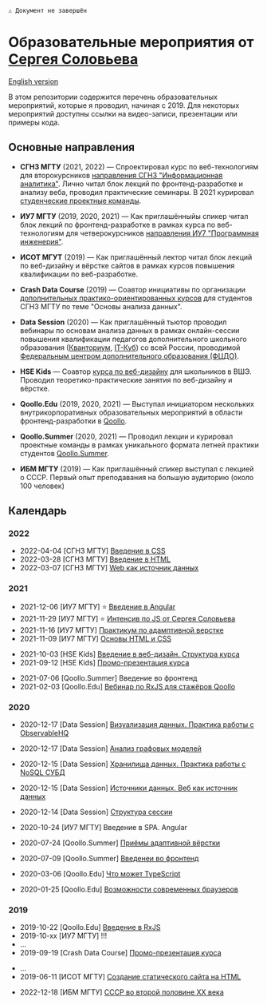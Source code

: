 ```
⚠ Документ не завершён
```
# Образовательные мероприятия от [Сергея Соловьева](https://sergsol.com/ru)
[English version](./README.en.md)

В этом репозитории содержится перечень образовательных мероприятий, которые я проводил, начиная с 2019. Для некоторых мероприятий доступны ссылки на видео-записи, презентации или примеры кода.

## Основные направления


* **СГН3 МГТУ** (2021, 2022) — Спроектировал курс по веб-технологиям для второкурсников [направления СГН3 "Информационная аналитика"](http://fsgn.bmstu.ru/analytics/). Лично читал блок лекций по фронтенд-разработке и анализу веба, проводил практические семинары. В 2021 курировал [студенческие проектные команды](https://drive.google.com/drive/folders/1WaWcgZkCd4wlClQ47Nn1_LdBlbxWCYwE).

* **ИУ7 МГТУ** (2019, 2020, 2021) — Как приглашённыйы спикер читал блок лекций по фронтенд-разработке в рамках курса по веб-технологиям для четверокурсников [направления ИУ7 "Программная инженерия"](http://iu7.bmstu.ru/).

* **ИСОТ МГУТ** (2019) — Как приглашённый лектор читал блок лекций по веб-дизайну и вёрстке сайтов в рамках курсов повышения квалификации по веб-разработке.

* **Crash Data Course** (2019) — Соавтор инициативы по организации [дополнительных практико-ориентированных курсов](https://docs.google.com/presentation/d/1Jy-ke2IpSCLwpMtCA1H2A1Z-8HtSrf8L/edit#slide=id.p1) для студентов СГН3 МГТУ по теме "Основы анализа данных".

* **Data Session** (2020) — Как приглашённый тьютор проводил вебинары по основам анализа данных в рамках онлайн-сессии повышения квалификации педагогов дополнительного школьного образования ([Кванториум](https://roskvantorium.ru/), [IT-Куб](http://xn--80acudg0cj.xn--p1ai/)) со всей России, проводимой [Федеральным центром дополнительного образования (ФЦДО)](https://fedcdo.ru/).

* **HSE Kids** — Соавтор [курса по веб-дизайну](https://design.hse.ru/kids/programs/222) для школьников в ВШЭ. Проводил теоретико-практические занятия по веб-дизайну и вёрстке.

* **Qoollo.Edu** (2019, 2020, 2021) — Выступал инициатором нескольких внутрикорпоративных образовательных мероприятий в области фронтенд-разработки в [Qoollo](https://qoollo.com/).

* **Qoollo.Summer** (2020, 2021) — Проводил лекции и курировал проектные команды в рамках уникального формата летней практики студентов [Qoollo.Summer](https://drive.google.com/file/d/1D1EaaGW_GrD0onqaNzmj_O7Zpk7l3bfv/view?usp=sharing).

* **ИБМ МГТУ** (2019) — Как приглашённый спикер выступал с лекцией о СССР. Первый опыт преподавания на большую аудиторию (около 100 человек)

## Календарь

### 2022
* 2022-04-04 [СГН3 МГТУ] [Введение в CSS](https://docs.google.com/presentation/d/1-0oOxUwx2UfKzXyEsTM_nsB_Z2rFTz2_/edit?usp=sharing&ouid=116011312002875376963&rtpof=true&sd=true)
* 2022-03-28 [СГН3 МГТУ] [Введение в HTML](https://docs.google.com/document/d/1kpa-oeYR3JTNWmVCjy9YqJL8jy1m07Mq9xaxlaYnx7g/edit#)
* 2022-03-07 [СГН3 МГТУ] [Web как источник данных](https://docs.google.com/document/d/1JjrVbE8U-wpDXZ1tNkUnz0jQoUw1WIR9/edit#heading=h.bbo3u27ih8ow)

### 2021

* 2021-12-06 [ИУ7 МГТУ] ⭐ [Введение в Angular](https://drive.google.com/drive/folders/19rJHHXjN6v1haKzlevf6ADpf6iiohhmP)
* 2021-11-29 [ИУ7 МГТУ] ⭐ [Интенсив по JS от Сергея Соловьева](https://observablehq.com/@solovevserg/js-course?collection=@solovevserg/js)
* 2021-11-16 [ИУ7 МГТУ] [Практикум по адамптивной верстке](https://drive.google.com/drive/folders/12C1k9CmCu4kK4Ww_-wH-cwOnQ_K7HALL)
* 2021-11-09 [ИУ7 МГТУ] [Основы HTML и CSS](https://drive.google.com/drive/folders/11BvfqLEjxO2dScqogWkfl9sxAMzBdIAu)

<!-- Дополнить списком тем -->
* 2021-10-03 [HSE Kids] [Введение в веб-дизайн. Структура курса](https://docs.google.com/presentation/d/1KH76m4U-_aOr5vYu3kG6D0Vjztejs7Pa799zJYGzOOI/edit?usp=drive_web&ouid=116011312002875376963)
* 2021-09-12 [HSE Kids] [Промо-презентация курса](https://docs.google.com/presentation/d/1jXTodfwKcPgWS48y2ANwmt-awpBYBUnW/edit?usp=sharing&ouid=116011312002875376963&rtpof=true&sd=true)

<!-- Дополнить ссылкой -->
* 2021-07-06 [Qoollo.Summer] Введение во фронтенд
* 2021-02-03 [Qoollo.Edu] [Вебинар по RxJS для стажёров Qoollo](https://github.com/solovevserg/rxjs-qoollo-webinar)

### 2020

<!-- Добавить видео из https://docs.google.com/spreadsheets/d/1yvZfKV9oKWgoAQ21xKkc1Z_Rs92ZEAyxallTbt88wsw/edit?usp=sharing -->
* 2020-12-17 [Data Session] [Визуализация данных. Практика работы с ObservableHQ](https://docs.google.com/presentation/d/11qZxVmrwz6Vw8qO2-xIipiQYbxnh8Dlv/edit?usp=sharing&ouid=116011312002875376963&rtpof=true&sd=true)
* 2020-12-17 [Data Session] [Анализ графовых моделей](https://docs.google.com/presentation/d/139C6ZmC16awZ7MpgknlbjJ5vGB5kiSvS/edit?usp=sharing&ouid=116011312002875376963&rtpof=true&sd=true)
* 2020-12-15 [Data Session] [Хранилища данных. Практика работы с NoSQL СУБД](https://docs.google.com/presentation/d/1JSlfMve77bXJFa70lKFgQafW2pHTTVfw/edit?usp=sharing&ouid=116011312002875376963&rtpof=true&sd=true)
* 2020-12-15 [Data Session] [Источники данных. Веб как источник данных](https://docs.google.com/presentation/d/1uaAr69kG75auBuu4AGOSfzAXoyA9E_BT/edit?usp=sharing&ouid=116011312002875376963&rtpof=true&sd=true)
* 2020-12-14 [Data Session] [Структура сессии](https://docs.google.com/presentation/d/1Mk165kinUruxd7ryAS6vpXdy1io9y55d/edit?usp=sharing&ouid=116011312002875376963&rtpof=true&sd=true)

* 2020-10-24 [ИУ7 МГТУ] Введение в SPA. Angular

* 2020-07-24 [Qoollo.Summer] [Приёмы адаптивной вёрстки](https://www.youtube.com/watch?v=vToE3pjlG3E&t=273s&ab_channel=Qoollo) 
* 2020-07-09 [Qoollo.Summer] [Введенеи во фронтенд](https://www.youtube.com/watch?v=PFzdxYOyOFY&t=9338s&ab_channel=Qoollo)

* 2020-03-06 [Qoollo.Edu] [Что может TypeScript](https://github.com/solovevserg/naked-friday-ts)
* 2020-01-25 [Qoollo.Edu] [Возможности современных браузеров](https://www.youtube.com/watch?v=D-ubCGvw-gE&t=110s&ab_channel=Qoollo)

### 2019

* 2019-10-22 [Qoollo.Edu] [Введение в RxJS](https://github.com/solovevserg/taco-tuesday-rxjs)
* 2019-10-xx [ИУ7 МГТУ] !!!
* ...
* 2019-09-19 [Crash Data Course] [Промо-презентация курса](https://docs.google.com/presentation/d/1Jy-ke2IpSCLwpMtCA1H2A1Z-8HtSrf8L/edit#slide=id.p1)
<!-- Дополнить ссылками на материалы курса -->
* ...
* 2019-06-11 [ИСОТ МГТУ] [Создание статического сайта на HTML](https://github.com/solovevserg/bicycle-web-site)
<!-- Добавить ссылки на материалы курса -->
* 2022-12-18 [ИБМ МГТУ] [СССР во второй половине XX века](https://docs.google.com/presentation/d/1QzppXF1EVTbkI3zhQ1wFH8c8oYtY90JE/edit?usp=sharing&ouid=116011312002875376963&rtpof=true&sd=true)

<!-- ## Materials


### Веб-дизайн и вёрстка в ИСОТ МГТУ
### Лекция по истории для ИБМ МГТУ
### Фронтенд на ИУ7 МГТУ / Frontend at BMSTU
### Веб-дизайн для HSE Kids (с [Инессой Кожуриной](https://www.behance.net/kozhurina389f9)) / Web Design for HSE Kids (with [Inessa Kozhurina](https://www.behance.net/kozhurina389f9))
### Qoollo.Summer
### Веб-технологии на СГН3 МГТУ / Web Technologies at BMSTU
### Qoollo.Edu
### Фронтенд на ИУ7 МГТУ / Frontend at BMSTU
### ФЦДО Data Session для педагогов (Совместно с [Романом Батиным](https://github.com/Zaroymi)) / Data Tutor Session
### Qoollo.Summer
### Qoollo.Edu
### Crash Data Course для СГН3 МГТУ (Совместно с [Романом Батиным](https://github.com/Zaroymi))

1. BMSTU Additional Education Web Design Course ([2019](https://drive.google.com/drive/folders/1tohkrymgw-eOKClDw2m_Qj4w9l5rCgUx))
2. Crash Data Course (2019)
3. BMSTU IM Frontend Web Development (2019, [2020](https://drive.google.com/drive/folders/1wroovARzRQcLAtNdXNuM0JKUesdpF8jp), [2021](https://drive.google.com/drive/folders/11_RsrWeF4lhza-paqyVkXtpkTAf0AzAf))
4. Data Session (2020)
5. Qoollo Summer (2020, 2021)
6. BMSTU SHH Web Development Course ([2021](https://drive.google.com/drive/folders/1Zdqmmu3Nli-nFm5If3eST_vEiz7EL5OA), [2022](https://drive.google.com/drive/folders/1OB-ebVTbCkU0_Jf9bHO0TV4uw-FA7jx-))
7. HSE Kids Web Design Course ([2021](https://drive.google.com/drive/folders/1joYGcabWS9gITsX_XV8z8MXB1BzMdyuN)) + [course promo](https://drive.google.com/drive/folders/1QI0AQlDMzo0JrCm3BDPnN_oTVS02Eup8)
8. Qoollo Webinars, Naked Fridays and Taco Tuesdays (2020-2021)
 -->
